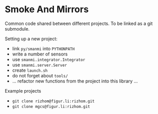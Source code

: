 # Smoke And Mirrors

Common code shared between different projects. To be linked as a git
submodule.

Setting up a new project:

- link `py/smanmi` into `PYTHONPATH`
- write a number of sensors
- use `smanmi.integrator.Integrator`
- use `smanmi.server.Server`
- create `launch.sh`
- do not forget about `tools/`
- ... refactor new functions from the project into this library ...

Example projects

- `git clone rizhom@figur.li:rizhom.git`
- `git clone mgcs@figur.li:rizhom.git`
